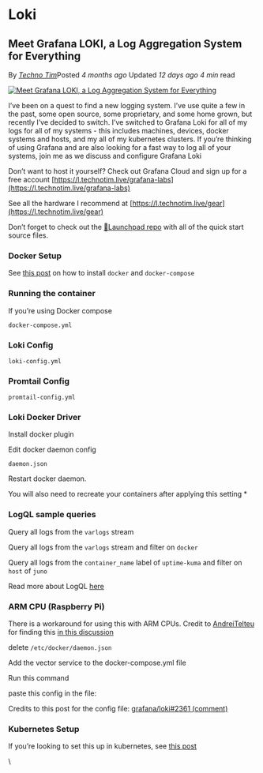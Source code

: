 # Loki

## Meet Grafana LOKI, a Log Aggregation System for Everything

By [_Techno Tim_](https://l.technotim.live/twitter)Posted _4 months ago_  Updated _12 days ago_  _4 min_ read

[![Meet Grafana LOKI, a Log Aggregation System for Everything](https://img.youtube.com/vi/h\_GGd7HfKQ8/0.jpg)](https://www.youtube.com/watch?v=h\_GGd7HfKQ8)

I’ve been on a quest to find a new logging system. I’ve use quite a few in the past, some open source, some proprietary, and some home grown, but recently I’ve decided to switch. I’ve switched to Grafana Loki for all of my logs for all of my systems - this includes machines, devices, docker systems and hosts, and my all of my kubernetes clusters. If you’re thinking of using Grafana and are also looking for a fast way to log all of your systems, join me as we discuss and configure Grafana Loki

Don’t want to host it yourself? Check out Grafana Cloud and sign up for a free account [https://l.technotim.live/grafana-labs](https://l.technotim.live/grafana-labs)

See all the hardware I recommend at [https://l.technotim.live/gear](https://l.technotim.live/gear)

Don’t forget to check out the [🚀Launchpad repo](https://l.technotim.live/quick-start) with all of the quick start source files.

### Docker Setup <a href="#docker-setup" id="docker-setup"></a>

See [this post](https://docs.technotim.live/posts/docker-compose-install/) on how to install `docker` and `docker-compose`

### Running the container <a href="#running-the-container" id="running-the-container"></a>

If you’re using Docker compose

`docker-compose.yml`

### Loki Config <a href="#loki-config" id="loki-config"></a>

`loki-config.yml`

### Promtail Config <a href="#promtail-config" id="promtail-config"></a>

`promtail-config.yml`

### Loki Docker Driver <a href="#loki-docker-driver" id="loki-docker-driver"></a>

Install docker plugin

Edit docker daemon config

`daemon.json`

Restart docker daemon.

You will also need to recreate your containers after applying this setting \*

### LogQL sample queries <a href="#logql-sample-queries" id="logql-sample-queries"></a>

Query all logs from the `varlogs` stream

Query all logs from the `varlogs` stream and filter on `docker`

Query all logs from the `container_name` label of `uptime-kuma` and filter on `host` of `juno`

Read more about LogQL [here](https://grafana.com/docs/loki/latest/logql/)

### ARM CPU (Raspberry Pi) <a href="#arm-cpu-raspberry-pi" id="arm-cpu-raspberry-pi"></a>

There is a workaround for using this with ARM CPUs. Credit to [AndreiTelteu](https://github.com/AndreiTelteu) for finding this [in this discussion](https://github.com/techno-tim/techno-tim.github.io/discussions/97)

delete `/etc/docker/daemon.json`

Add the vector service to the docker-compose.yml file

Run this command

paste this config in the file:

Credits to this post for the config file: [grafana/loki#2361 (comment)](https://github.com/grafana/loki/issues/2361#issuecomment-826732810)

### Kubernetes Setup <a href="#kubernetes-setup" id="kubernetes-setup"></a>

If you’re looking to set this up in kubernetes, see [this post](https://docs.technotim.live/posts/grafana-loki-kubernetes/)

\

